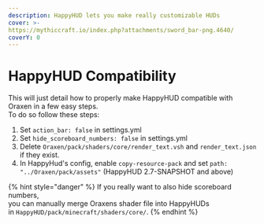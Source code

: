 ```yaml
---
description: HappyHUD lets you make really customizable HUDs
cover: >-
https://mythiccraft.io/index.php?attachments/sword_bar-png.4640/
coverY: 0
---
```


# HappyHUD Compatibility

This will just detail how to properly make HappyHUD compatible with Oraxen in a few easy steps.\
To do so follow these steps:
1. Set `action_bar: false` in settings.yml
2. Set `hide_scoreboard_numbers: false` in settings.yml
3. Delete `Oraxen/pack/shaders/core/render_text.vsh` and `render_text.json` if they exist.
4. In HappyHud's config, enable `copy-resource-pack` and set `path: "../Oraxen/pack/assets"` (HappyHUD 2.7-SNAPSHOT and above)

{% hint style="danger" %}
If you really want to also hide scoreboard numbers,\
you can manually merge Oraxens shader file into HappyHUDs\
in `HappyHUD/pack/minecraft/shaders/core/`.
{% endhint %}
